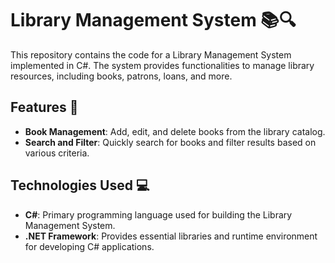 # Library Management System 📚🔍

This repository contains the code for a Library Management System implemented in C#. The system provides functionalities to manage library resources, including books, patrons, loans, and more.

## Features 🚀

- **Book Management**: Add, edit, and delete books from the library catalog.
- **Search and Filter**: Quickly search for books and filter results based on various criteria.


## Technologies Used 💻

- **C#**: Primary programming language used for building the Library Management System.
- **.NET Framework**: Provides essential libraries and runtime environment for developing C# applications.
